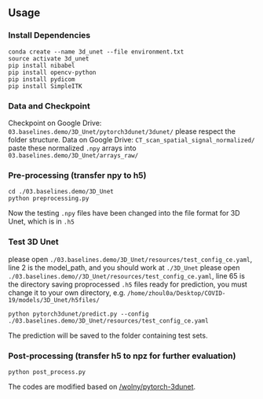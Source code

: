 ## Usage

### Install Dependencies

```
conda create --name 3d_unet --file environment.txt
source activate 3d_unet
pip install nibabel
pip install opencv-python
pip install pydicom
pip install SimpleITK
```

### Data and Checkpoint

Checkpoint on Google Drive: `03.baselines.demo/3D_Unet/pytorch3dunet/3dunet/` please respect the folder structure.
Data on Google Drive: `CT_scan_spatial_signal_normalized/` paste these normalized `.npy` arrays into `03.baselines.demo/3D_Unet/arrays_raw/`

### Pre-processing (transfer npy to h5)

```
cd ./03.baselines.demo/3D_Unet
python preprocessing.py
```
Now the testing `.npy` files have been changed into the file format for 3D Unet, which is in `.h5`

### Test 3D Unet

please open `./03.baselines.demo/3D_Unet/resources/test_config_ce.yaml`, line 2 is the model_path, and you should work at `./3D_Unet`
please open `./03.baselines.demo//3D_Unet/resources/test_config_ce.yaml`, line 65 is the directory saving proprocessed `.h5` files ready for prediction, you must change it to your own directory, e.g. `/home/zhoul0a/Desktop/COVID-19/models/3D_Unet/h5files/`

```
python pytorch3dunet/predict.py --config ./03.baselines.demo/3D_Unet/resources/test_config_ce.yaml
```

The prediction will be saved to the folder containing test sets.


### Post-processing (transfer h5 to npz for further evaluation)

```
python post_process.py
```

The codes are modified based on [/wolny/pytorch-3dunet](https://github.com/wolny/pytorch-3dunet).
